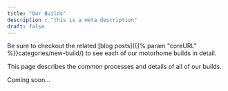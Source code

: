 ```yaml
---
title: "Our Builds"
description : "this is a meta description"
draft: false
---
```




Be sure to checkout the related [blog posts]({{% param "coreURL" %}}categories/new-build/) to see each of our motorhome builds in detail.

This page describes the common processes and details of all of our builds.

Coming soon...



<!--
Large diesel heaters.

Roof fans that move a lot of air.
  
  




For those that expect to have a lifestyle where they live, work, and rest from within their motorhomes, permanantly off grid in luxury.
Designed Those that expect to have the same appliances as they would in a fixed abode,
plus the ample services (power, water, etc) that is missing in most motorhomes today.

Discuss some of the appliances and power and gas to run them.

Leather upholstery and beds



Everything is controlled and monitored from the motorhomes central touch screen

Victron electrical systems throughout.

All internal linings and fixtures designed to be able to be removed for easy installation of other/additional appliances and services.

Designed light but strong to keep the motorhomes well under GVM so that you can laod them up with everything required to live comfortably off-grid permanantly.

All units are stripped back to metal and rust neutralised whether they need it or not.


Our digital workspaces are designed by surfers that have spent planty of time working remotely.
-->